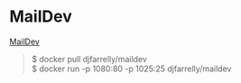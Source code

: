 MailDev
=======

[MailDev](http://danfarrelly.nyc/MailDev/)

> $ docker pull djfarrelly/maildev  
> $ docker run -p 1080:80 -p 1025:25 djfarrelly/maildev
